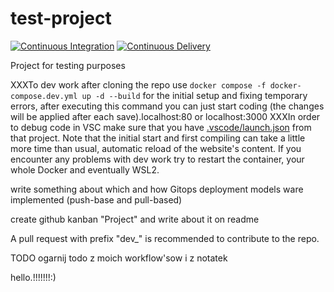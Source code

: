 # test-project
[![Continuous Integration](https://github.com/JakubSzuber/test-project/workflows/CI/badge.svg)](https://github.com/JakubSzuber/test-project/actions/workflows/integration.yml)
[![Continuous Delivery](https://github.com/JakubSzuber/test-project/workflows/CD/badge.svg)](https://github.com/JakubSzuber/test-project/actions/workflows/delivery.yml)


Project for testing purposes

XXXTo dev work after cloning the repo use `docker compose -f docker-compose.dev.yml up -d --build` for the initial setup and fixing temporary errors, after executing this command you can just start coding (the changes will be applied after each save).localhost:80 or localhost:3000
XXXIn order to debug code in VSC make sure that you have [.vscode/launch.json](https://github.com/JakubSzuber/test-project/blob/main/.vscode/launch.json) from that project. Note that the initial start and first compiling can take a little more time than usual, automatic reload of the website's content. If you encounter any problems with dev work try to restart the container, your whole Docker and eventually WSL2.

write something about which and how Gitops deployment models ware implemented (push-base and pull-based)

create github kanban "Project" and write about it on readme

A pull request with prefix "dev_" is recommended to contribute to the repo.

TODO ogarnij todo z moich workflow'sow i z notatek

hello.!!!!!!!:)
